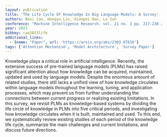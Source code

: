 ```yaml
---
layout: publication
title: 'The Life Cycle Of Knowledge In Big Language Models: A Survey'
authors: Boxi Cao, Hongyu Lin, Xianpei Han, Le Sun
conference: "Machine Intelligence Research. vol. 21 no. 2 pp. 217-238 2024"
year: 2023
bibkey: cao2023life
additional_links:
  - {name: "Paper", url: 'https://arxiv.org/abs/2303.07616'}
tags: ['Attention Mechanism', 'Model Architecture', 'Survey Paper']
---
```

Knowledge plays a critical role in artificial intelligence. Recently, the
extensive success of pre-trained language models (PLMs) has raised significant
attention about how knowledge can be acquired, maintained, updated and used by
language models. Despite the enormous amount of related studies, there still
lacks a unified view of how knowledge circulates within language models
throughout the learning, tuning, and application processes, which may prevent
us from further understanding the connections between current progress or
realizing existing limitations. In this survey, we revisit PLMs as
knowledge-based systems by dividing the life circle of knowledge in PLMs into
five critical periods, and investigating how knowledge circulates when it is
built, maintained and used. To this end, we systematically review existing
studies of each period of the knowledge life cycle, summarize the main
challenges and current limitations, and discuss future directions.
